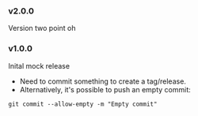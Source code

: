 ### v2.0.0

Version two point oh

### v1.0.0

Inital mock release

- Need to commit something to create a tag/release.
- Alternatively, it's possible to push an empty commit:

```
git commit --allow-empty -m "Empty commit"
```
